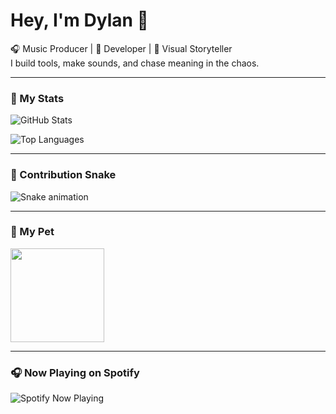 # Hey, I'm Dylan 👋

🎧 Music Producer | 🧠 Developer | 🎨 Visual Storyteller  
I build tools, make sounds, and chase meaning in the chaos.

---

### 🚀 My Stats
![GitHub Stats](https://github-readme-stats.vercel.app/api?username=CurrentSuspect&show_icons=true&theme=tokyonight)

![Top Languages](https://github-readme-stats.vercel.app/api/top-langs/?username=CurrentSuspect&layout=compact&theme=tokyonight)

---

### 🐍 Contribution Snake
![Snake animation](https://github.com/CurrentSuspect/CurrentSuspect/blob/output/github-contribution-grid-snake.svg)

---

### 🦊 My Pet
<img src="https://github.com/tonsky/FiraCode/raw/master/demos/monkey.gif" width="150">

---

### 🎧 Now Playing on Spotify
![Spotify Now Playing](http://localhost:5000)
